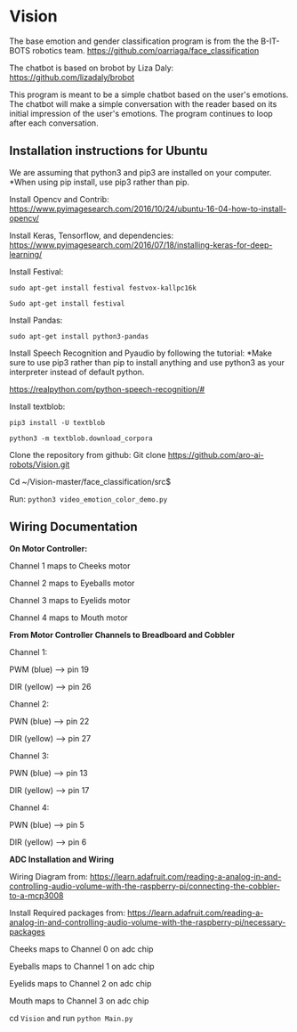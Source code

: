 # Vision
The base emotion and gender classification program is from the the B-IT-BOTS robotics team. https://github.com/oarriaga/face_classification

The chatbot is based on brobot by Liza Daly: https://github.com/lizadaly/brobot

This program is meant to be a simple chatbot based on the user's emotions. The chatbot will make a simple conversation with the reader based on its initial impression of the user's emotions. The program continues to loop after each conversation.

## Installation instructions for Ubuntu
We are assuming that python3 and pip3 are installed on your computer.
*When using pip install, use pip3 rather than pip.

Install Opencv and Contrib: 
https://www.pyimagesearch.com/2016/10/24/ubuntu-16-04-how-to-install-opencv/ 

Install Keras, Tensorflow, and dependencies: 
https://www.pyimagesearch.com/2016/07/18/installing-keras-for-deep-learning/ 

Install Festival: 
```
sudo apt-get install festival festvox-kallpc16k

Sudo apt-get install festival
```

Install Pandas:

`sudo apt-get install python3-pandas`


Install Speech Recognition and Pyaudio by following the tutorial:
*Make sure to use pip3 rather than pip to install anything and use python3 as your interpreter instead of default python.

https://realpython.com/python-speech-recognition/#


Install textblob:
```
pip3 install -U textblob

python3 -m textblob.download_corpora
```

Clone the repository from github:
Git clone https://github.com/aro-ai-robots/Vision.git 
	
Cd ~/Vision-master/face_classification/src$

Run:
`python3 video_emotion_color_demo.py`


## Wiring Documentation  

  
**On Motor Controller:**

Channel 1 maps to Cheeks motor

Channel 2 maps to Eyeballs motor

Channel 3 maps to Eyelids motor

Channel 4 maps to Mouth motor


   
**From Motor Controller Channels to Breadboard and Cobbler**

Channel 1:

PWM (blue) --> pin 19

DIR (yellow) --> pin 26


Channel 2:

PWN (blue) --> pin 22

DIR (yellow) --> pin 27


Channel 3:

PWN (blue) --> pin 13

DIR (yellow) --> pin 17


Channel 4:

PWN (blue) --> pin 5

DIR (yellow) --> pin 6


    
**ADC Installation and Wiring**

Wiring Diagram from: https://learn.adafruit.com/reading-a-analog-in-and-controlling-audio-volume-with-the-raspberry-pi/connecting-the-cobbler-to-a-mcp3008

Install Required packages from: https://learn.adafruit.com/reading-a-analog-in-and-controlling-audio-volume-with-the-raspberry-pi/necessary-packages  

  
Cheeks maps to Channel 0 on adc chip

Eyeballs maps to Channel 1 on adc chip

Eyelids maps to Channel 2 on adc chip

Mouth maps to Channel 3 on adc chip

cd `Vision` and run `python Main.py`
